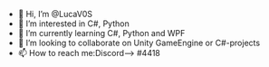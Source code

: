- 👋 Hi, I’m @LucaV0S
- 👀 I’m interested in C#, Python
- 🌱 I’m currently learning C#, Python and WPF
- 💞️ I’m looking to collaborate on Unity GameEngine or C#-projects
- 📫 How to reach me:Discord--> #4418 

<!---
LucaV0S/LucaV0S is a ✨ special ✨ repository because its `README.md` (this file) appears on your GitHub profile.
You can click the Preview link to take a look at your changes.
--->
